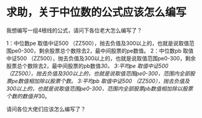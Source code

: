 # 求助，关于中位数的公式应该怎么编写

我想编写一组4根线的公式，请问下各位老大怎么编写了？

1：中位数pe
取值中证500 （ZZ500），抛去负值及300以上的，也就是说取值范围pe0-300，剩余股票总个数除去2，最中间股票的pe数值。
2：中位数pb
取值中证500 （ZZ500），抛去负值及300以上的，也就是说取值范围pe0-300，剩余股票总个数除去2，最中间股票的pb数值*30。
3:平均pe
取值中证500 （ZZ500），抛去负值及300以上的，也就是说取值范围pe0-300，范围内全部股票pe数值相加除以股票个数。
3:平均pb
取值中证500 （ZZ500），抛去负值及300以上的，也就是说取值范围pe0-300，范围内全部股票pb数值相加除以股票个数的数值并*30。

请问各位大佬们应该怎么编写了？